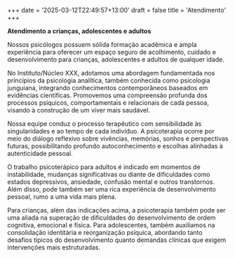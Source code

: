 +++
date = '2025-03-12T22:49:57+13:00'
draft = false
title = 'Atendimento'
+++

**Atendimento a crianças, adolescentes e adultos**

Nossos psicólogos possuem sólida formação acadêmica e ampla experiência para oferecer um espaço seguro de acolhimento, cuidado e desenvolvimento para crianças, adolescentes e adultos de qualquer idade.

No Instituto/Núcleo XXX, adotamos uma abordagem fundamentada nos princípios da psicologia analítica, também conhecida como psicologia junguiana, integrando conhecimentos contemporâneos baseados em evidências científicas. Promovemos uma compreensão profunda dos processos psíquicos, comportamentais e relacionais de cada pessoa, visando à construção de um viver mais saudável.

Nossa equipe conduz o processo terapêutico com sensibilidade às singularidades e ao tempo de cada indivíduo. A psicoterapia ocorre por meio do diálogo reflexivo sobre vivências, memórias, sonhos e perspectivas futuras, possibilitando profundo autoconhecimento e escolhas alinhadas à autenticidade pessoal.

O trabalho psicoterápico para adultos é indicado em momentos de instabilidade, mudanças significativas ou diante de dificuldades como estados depressivos, ansiedade, confusão mental e outros transtornos. Além disso, pode também ser uma rica experiência de desenvolvimento pessoal, rumo a uma vida mais plena.

Para crianças, além das indicações acima, a psicoterapia também pode ser uma aliada na superação de  dificuldades do desenvolvimento de ordem cognitiva, emocional e física. Para adolescentes, também auxiliamos na consolidação identitária e reorganização psíquica, abordando tanto desafios típicos do desenvolvimento quanto demandas clínicas que exigem intervenções mais estruturadas.

